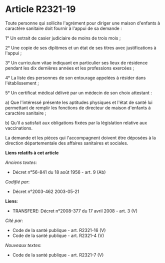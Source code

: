 # Article R2321-19

Toute personne qui sollicite l'agrément pour diriger une maison d'enfants à caractère sanitaire doit fournir à l'appui de sa
demande :

1° Un extrait de casier judiciaire de moins de trois mois ;

2° Une copie de ses diplômes et un état de ses titres avec justifications à l'appui ;

3° Un curriculum vitae indiquant en particulier ses lieux de résidence pendant les dix dernières années et les professions
exercées ;

4° La liste des personnes de son entourage appelées à résider dans l'établissement ;

5° Un certificat médical délivré par un médecin de son choix attestant :

a) Que l'intéressé présente les aptitudes physiques et l'état de santé lui permettant de remplir les fonctions de directeur
de maison d'enfants à caractère sanitaire ;

b) Qu'il a satisfait aux obligations fixées par la législation relative aux vaccinations.

La demande et les pièces qui l'accompagnent doivent être déposées à la direction départementale des affaires sanitaires et
sociales.

**Liens relatifs à cet article**

_Anciens textes_:

  - Décret n°56-841 du 18 août 1956 - art. 9 (Ab)

_Codifié par_:

  - Décret n°2003-462 2003-05-21

**Liens**:

  - TRANSFERE: Décret n°2008-377 du 17 avril 2008 - art. 3 (V)

_Cité par_:

  - Code de la santé publique - art. R2321-16 (V)
  - Code de la santé publique - art. R2321-4 (V)

_Nouveaux textes_:

  - Code de la santé publique - art. R2321-7 (V)

